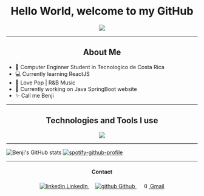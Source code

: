 <h1 align="center">
  Hello World, welcome to my GitHub
 </h1>

<p align="center">
  <img src="https://iq.opengenus.org/content/images/2020/08/Dino_non-birthday_version.gif">
</p>

---
<h2 align="center">
  About Me
</h2>

- 📓 Computer Enginner Student in Tecnologico de Costa Rica
- 💻 Currently learning ReactJS
- 💽 Love Pop | R&B Music
- 🔨 Currently working on Java SpringBoot website
- ✨ Call me Benji

---
<h2 align="center">
  Technologies and Tools I use
</h2>

<p align="center">
  <a href="https://skillicons.dev">
    <img src="https://skillicons.dev/icons?i=js,html,css,java,python,react,bootstrap,postgres,vscode,vite,git" />
  </a>
</p>

---
![Benji's GitHub stats](https://benji-stats.vercel.app/api?username=liangbinjie&show_icons=true&theme=tokyonight)
[![spotify-github-profile](https://spotify-github-profile.vercel.app/api/view?uid=x118pff38pfrl389x1e3madqq&cover_image=true&theme=default&show_offline=false&background_color=121212&interchange=false)](https://github.com/kittinan/spotify-github-profile)

---
<h4 align="center">
  Contact
 </h4>
<p align="center">
  <a href="https://www.linkedin.com/binjieliang](https://www.linkedin.com/in/liangbinjie/">
    <img src="https://i.stack.imgur.com/gVE0j.png" alt="linkedin"> LinkedIn
  </a> 	&nbsp; 	&nbsp;
  
  <a href="https://github.com/[removed]](https://github.com/liangbinjie">
    <img src="https://i.stack.imgur.com/tskMh.png" alt="github"> Github
  </a> 	&nbsp; 	&nbsp;
  
  <a href="mailto: mailandresliang@gmail.com">
    <img src="https://cdn.iconscout.com/icon/free/png-256/gmail-2981844-2476484.png" alt="gmail" height="16"> Gmail   
  </a>
</p>
